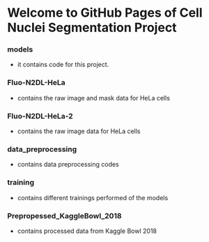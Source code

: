 # Welcome to GitHub Pages of Cell Nuclei Segmentation Project

### models
 - it contains code for this project.

### Fluo-N2DL-HeLa
 - contains the raw image and mask data for HeLa cells
 
### Fluo-N2DL-HeLa-2
 - contains the raw image data for HeLa cells
 
### data_preprocessing
 - contains data preprocessing codes
 
### training
 - contains different trainings performed of the models
 
### Prepropessed_KaggleBowl_2018
 - contains processed data from Kaggle Bowl 2018